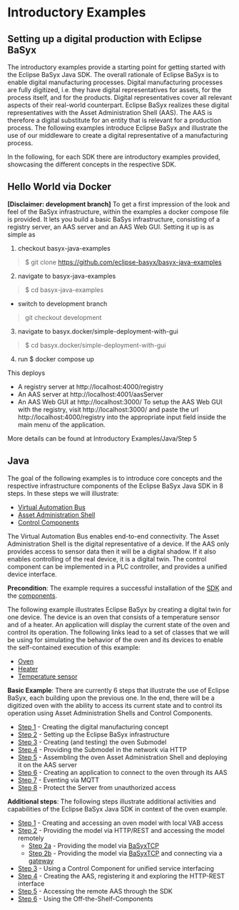 # Introductory Examples

## Setting up a digital production with Eclipse BaSyx
The introductory examples provide a starting point for getting started with the Eclipse BaSyx Java SDK. The overall rationale of Eclipse BaSyx is to enable digital manufacturing processes. Digital manufacturing processes are fully digitized, i.e. they have digital representatives for assets, for the process itself, and for the products. Digital representatives cover all relevant aspects of their real-world counterpart. Eclipse BaSyx realizes these digital representatives with the Asset Administration Shell (AAS). The AAS is therefore a digital substitute for an entity that is relevant for a production process. The following examples introduce Eclipse BaSyx and illustrate the use of our middleware to create a digital representative of a manufacturing process.

In the following, for each SDK there are introductory examples provided, showcasing the different concepts in the respective SDK.

## Hello World via Docker
**[Disclaimer: development branch]** To get a first impression of the look and feel of the BaSyx infrastructure, within the examples a docker compose file is provided. It lets you build a basic BaSys infrastructure, consisting of a registry server, an AAS server and an AAS Web GUI. Setting it up is as simple as

1. checkout basyx-java-examples
> $ git clone https://github.com/eclipse-basyx/basyx-java-examples
2. navigate to basyx-java-examples
> $ cd basyx-java-examples
 * switch to development branch
> git checkout development
3. navigate to basyx.docker/simple-deployment-with-gui
> $ cd basyx.docker/simple-deployment-with-gui
4. run $ docker compose up

This deploys

* A registry server at http://localhost:4000/registry
* An AAS server at http://localhost:4001/aasServer
* An AAS Web GUI at http://localhost:3000/
To setup the AAS Web GUI with the registry, visit http://localhost:3000/ and paste the url http://localhost:4000/registry into the appropriate input field inside the main menu of the application.

More details can be found at Introductory Examples/Java/Step 5

## Java
The goal of the following examples is to introduce core concepts and the respective infrastructure components of the Eclipse BaSyx Java SDK in 8 steps. In these steps we will illustrate:

* [Virtual Automation Bus](../../../../concepts%20and%20architecture/vab/index.md)
* [Asset Administration Shell](../../../../concepts%20and%20architecture/aas_overview.md)
* [Control Components](../../../../concepts%20and%20architecture/controlcomponent.md)

The Virtual Automation Bus enables end-to-end connectivity. The Asset Administration Shell is the digital representative of a device. If the AAS only provides access to sensor data then it will be a digital shadow. If it also enables controlling of the real device, it is a digital twin. The control component can be implemented in a PLC controller, and provides a unified device interface.

**Precondition**: The example requires a successful installation of the [SDK](../../../../user_tutorials/download/java_setup.md) and the [components](../../../../user_tutorials/download/components_setup.md).

The following example illustrates Eclipse BaSyx by creating a digital twin for one device. The device is an oven that consists of a temperature sensor and of a heater. An application will display the current state of the oven and control its operation. The following links lead to a set of classes that we will be using for simulating the behavior of the oven and its devices to enable the self-contained execution of this example:

* [Oven](./java/oven_stub.md)
* [Heater](./java/heater_stub.md)
* [Temperature sensor](./java/temperature_sensor_stub.md)

**Basic Example**: There are currently 6 steps that illustrate the use of Eclipse BaSyx, each building upon the previous one. In the end, there will be a digitized oven with the ability to access its current state and to control its operation using Asset Administration Shells and Control Components.

* [Step 1](./java/step1.md) - Creating the digital manufacturing concept
* [Step 2](./java/step2.md) - Setting up the Eclipse BaSyx infrastructure
* [Step 3](./java/step3.md) - Creating (and testing) the oven Submodel
* [Step 4](./java/step4.md) - Providing the Submodel in the network via HTTP
* [Step 5](./java/step5.md) - Assembling the oven Asset Administration Shell and deploying it on the AAS server
* [Step 6](./java/step6.md) - Creating an application to connect to the oven through its AAS
* [Step 7](./java/step7.md) - Eventing via MQTT
* [Step 8](./java/step8.md) - Protect the Server from unauthorized access

**Additional steps**: The following steps illustrate additional activities and capabilities of the Eclipse BaSyx Java SDK in context of the oven example.

* [Step 1](./java/example1.md) - Creating and accessing an oven model with local VAB access
* [Step 2](./java/example2.md) - Providing the model via HTTP/REST and accessing the model remotely
    * [Step 2a](./java/example2a.md) - Providing the model via [BaSyxTCP](../../../../concepts%20and%20architecture/vab/tcp_mapping.md)
    * [Step 2b](./java/example2b.md) - Providing the model via [BaSyxTCP](../../../../concepts%20and%20architecture/vab/tcp_mapping.md) and connecting via a [gateway](../../../../concepts%20and%20architecture/gateway.md)
* [Step 3](./java/example3.md) - Using a Control Component for unified service interfacing
* [Step 4](./java/example4.md) - Creating the AAS, registering it and exploring the HTTP-REST interface
* [Step 5](./java/example5.md) - Accessing the remote AAS through the SDK
* [Step 6](./java/example6.md) - Using the Off-the-Shelf-Components